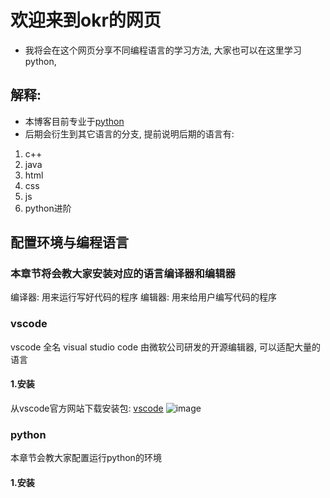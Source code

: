 # 欢迎来到okr的网页

- 我将会在这个网页分享不同编程语言的学习方法, 大家也可以在这里学习python, 
## 解释:

- 本博客目前专业于[python](https://www.python.org/)
- 后期会衍生到其它语言的分支, 提前说明后期的语言有:

1. c++
2. java
3. html
4. css
5. js
6. python进阶

## 配置环境与编程语言
### 本章节将会教大家安装对应的语言编译器和编辑器
编译器: 用来运行写好代码的程序
编辑器: 用来给用户编写代码的程序
### vscode
vscode 全名 visual studio code 由微软公司研发的开源编辑器, 可以适配大量的语言
#### 1.安装
从vscode官方网站下载安装包: [vscode](https://code.visualstudio.com/)
![image](https://user-images.githubusercontent.com/83909447/179445166-e6d771f2-ce7e-4ab5-a2b0-3dd337e24d4e.png)

### python
本章节会教大家配置运行python的环境
#### 1.安装
